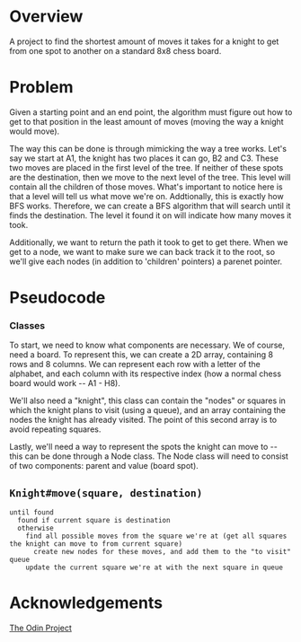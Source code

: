 # Overview
A project to find the shortest amount of moves it takes for a knight to get from one spot to another on a standard 8x8 chess board.

# Problem
Given a starting point and an end point, the algorithm must figure out how to get to that position in the least amount of moves (moving the way a knight would move).

The way this can be done is through mimicking the way a tree works. Let's say we start at A1, the knight has two places it can go, B2 and C3. These two moves are placed in the first level of the tree. If neither of these spots are the destination, then we move to the next level of the tree. This level will contain all the children of those moves. What's important to notice here is that a level will tell us what move we're on. Addtionally, this is exactly how BFS works. Therefore, we can create a BFS algorithm that will search until it finds the destination. The level it found it on will indicate how many moves it took. 

Additionally, we want to return the path it took to get to get there. When we get to a node, we want to make sure we can back track it to the root, so we'll give each nodes (in addition to 'children' pointers) a parenet pointer.

# Pseudocode
### Classes
To start, we need to know what components are necessary. We of course, need a board. To represent this, we can create a 2D array, containing 8 rows and 8 columns. We can represent each row with a letter of the alphabet, and each column with its respective index (how a normal chess board would work -- A1 - H8). 

We'll also need a "knight", this class can contain the "nodes" or squares in which the knight plans to visit (using a queue), and an array containing the nodes the knight has already visited. The point of this second array is to avoid repeating squares.

Lastly, we'll need a way to represent the spots the knight can move to -- this can be done through a Node class. The Node class will need to consist of two components: parent and value (board spot).

## `Knight#move(square, destination)`
```
until found
  found if current square is destination
  otherwise
    find all possible moves from the square we're at (get all squares the knight can move to from current square)
      create new nodes for these moves, and add them to the "to visit" queue
    update the current square we're at with the next square in queue
```



# Acknowledgements
[The Odin Project](https://www.theodinproject.com/lessons/ruby-knights-travails)

